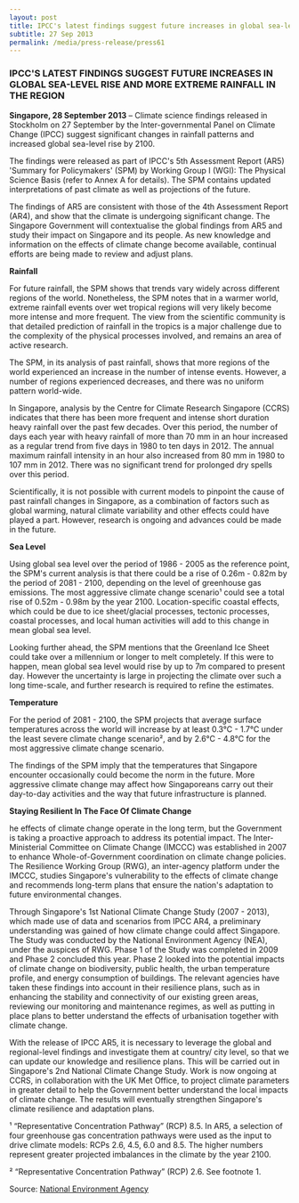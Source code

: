 ```yaml
---
layout: post
title: IPCC's latest findings suggest future increases in global sea-level rise and more extreme rainfall in the region
subtitle: 27 Sep 2013
permalink: /media/press-release/press61
---
```


### IPCC'S LATEST FINDINGS SUGGEST FUTURE INCREASES IN GLOBAL SEA-LEVEL RISE AND MORE EXTREME RAINFALL IN THE REGION

**Singapore, 28 September 2013** – Climate science findings released in Stockholm on 27 September by the Inter-governmental Panel on Climate Change (IPCC) suggest significant changes in rainfall patterns and increased global sea-level rise by 2100.

The findings were released as part of IPCC's 5th Assessment Report (AR5) 'Summary for Policymakers' (SPM) by Working Group I (WGI): The Physical Science Basis (refer to Annex A for details). The SPM contains updated interpretations of past climate as well as projections of the future.

The findings of AR5 are consistent with those of the 4th Assessment Report (AR4), and show that the climate is undergoing significant change. The Singapore Government will contextualise the global findings from AR5 and study their impact on Singapore and its people. As new knowledge and information on the effects of climate change become available, continual efforts are being made to review and adjust plans.

**Rainfall**

For future rainfall, the SPM shows that trends vary widely across different regions of the world. Nonetheless, the SPM notes that in a warmer world, extreme rainfall events over wet tropical regions will very likely become more intense and more frequent. The view from the scientific community is that detailed prediction of rainfall in the tropics is a major challenge due to the complexity of the physical processes involved, and remains an area of active research.

The SPM, in its analysis of past rainfall, shows that more regions of the world experienced an increase in the number of intense events. However, a number of regions experienced decreases, and there was no uniform pattern world-wide.

In Singapore, analysis by the Centre for Climate Research Singapore (CCRS) indicates that there has been more frequent and intense short duration heavy rainfall over the past few decades. Over this period, the number of days each year with heavy rainfall of more than 70 mm in an hour increased as a regular trend from five days in 1980 to ten days in 2012. The annual maximum rainfall intensity in an hour also increased from 80 mm in 1980 to 107 mm in 2012. There was no significant trend for prolonged dry spells over this period.

Scientifically, it is not possible with current models to pinpoint the cause of past rainfall changes in Singapore, as a combination of factors such as global warming, natural climate variability and other effects could have played a part. However, research is ongoing and advances could be made in the future.

**Sea Level**

Using global sea level over the period of 1986 - 2005 as the reference point, the SPM's current analysis is that there could be a rise of 0.26m - 0.82m by the period of 2081 - 2100, depending on the level of greenhouse gas emissions. The most aggressive climate change scenario¹ could see a total rise of 0.52m - 0.98m by the year 2100. Location-specific coastal effects, which could be due to ice sheet/glacial processes, tectonic processes, coastal processes, and local human activities will add to this change in mean global sea level.

Looking further ahead, the SPM mentions that the Greenland Ice Sheet could take over a millennium or longer to melt completely. If this were to happen, mean global sea level would rise by up to 7m compared to present day. However the uncertainty is large in projecting the climate over such a long time-scale, and further research is required to refine the estimates.

**Temperature**

For the period of 2081 - 2100, the SPM projects that average surface temperatures across the world will increase by at least 0.3°C - 1.7°C under the least severe climate change scenario², and by 2.6°C - 4.8°C for the most aggressive climate change scenario.

The findings of the SPM imply that the temperatures that Singapore encounter occasionally could become the norm in the future. More aggressive climate change may affect how Singaporeans carry out their day-to-day activities and the way that future infrastructure is planned.

**Staying Resilient In The Face Of Climate Change**

he effects of climate change operate in the long term, but the Government is taking a proactive approach to address its potential impact. The Inter-Ministerial Committee on Climate Change (IMCCC) was established in 2007 to enhance Whole-of-Government coordination on climate change policies. The Resilience Working Group (RWG), an inter-agency platform under the IMCCC, studies Singapore's vulnerability to the effects of climate change and recommends long-term plans that ensure the nation's adaptation to future environmental changes.

Through Singapore's 1st National Climate Change Study (2007 - 2013), which made use of data and scenarios from IPCC AR4, a preliminary understanding was gained of how climate change could affect Singapore. The Study was conducted by the National Environment Agency (NEA), under the auspices of RWG. Phase 1 of the Study was completed in 2009 and Phase 2 concluded this year. Phase 2 looked into the potential impacts of climate change on biodiversity, public health, the urban temperature profile, and energy consumption of buildings. The relevant agencies have taken these findings into account in their resilience plans, such as in enhancing the stability and connectivity of our existing green areas, reviewing our monitoring and maintenance regimes, as well as putting in place plans to better understand the effects of urbanisation together with climate change.

With the release of IPCC AR5, it is necessary to leverage the global and regional-level findings and investigate them at country/ city level, so that we can update our knowledge and resilience plans. This will be carried out in Singapore's 2nd National Climate Change Study. Work is now ongoing at CCRS, in collaboration with the UK Met Office, to project climate parameters in greater detail to help the Government better understand the local impacts of climate change. The results will eventually strengthen Singapore's climate resilience and adaptation plans. 

¹ “Representative Concentration Pathway” (RCP) 8.5. In AR5, a selection of four greenhouse gas concentration pathways were used as the input to drive climate models: RCPs 2.6, 4.5, 6.0 and 8.5. The higher numbers represent greater projected imbalances in the climate by the year 2100. 

² “Representative Concentration Pathway” (RCP) 2.6. See footnote 1.

Source: [<a href="https://www.nea.gov.sg/" target="_blank">National Environment Agency</a>](https://www.nea.gov.sg/)